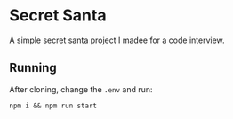 # Secret Santa

A simple secret santa project I madee for a code interview.

## Running

After cloning, change the `.env` and run:

```Shell
npm i && npm run start
```
